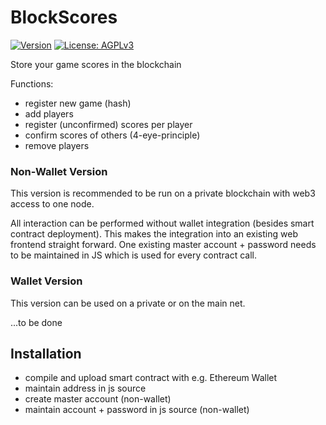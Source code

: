 # BlockScores
[![Version](https://img.shields.io/github/release/rello/blockscores.svg)](https://github.com/rello/blockscores/blob/master/CHANGELOG.md)&#160;[![License: AGPLv3](https://img.shields.io/badge/license-AGPLv3-blue.svg)](http://www.gnu.org/licenses/agpl-3.0)

Store your game scores in the blockchain

Functions:
- register new game (hash)
- add players
- register (unconfirmed) scores per player
- confirm scores of others (4-eye-principle)
- remove players

### Non-Wallet Version
This version is recommended to be run on a private blockchain with web3 access to one node.

All interaction can be performed without wallet integration (besides smart contract deployment).
This makes the integration into an existing web frontend straight forward.
One existing master account + password needs to be maintained in JS which is used for every contract call.

### Wallet Version
This version can be used on a private or on the main net.

...to be done

## Installation
- compile and upload smart contract with e.g. Ethereum Wallet
- maintain address in js source
- create master account (non-wallet)
- maintain account + password in js source (non-wallet)
